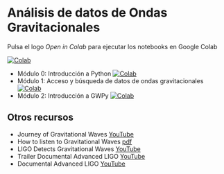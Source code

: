 # Análisis de datos de Ondas Gravitacionales

Pulsa el logo _Open in Colab_ para ejecutar los notebooks en Google Colab

[![Colab](https://colab.research.google.com/assets/colab-badge.svg)](https://colab.research.google.com/github/inaki-ortizdelandaluce/relatividad-general-2025/blob/main)

* Módulo 0: Introducción a Python [![Colab](https://colab.research.google.com/assets/colab-badge.svg)](https://colab.research.google.com/github/inaki-ortizdelandaluce/relatividad-general-2025/blob/main/notebooks/GR25-00-Introduccion_a_python.ipynb)
* Módulo 1: Acceso y búsqueda de datos de ondas gravitacionales [![Colab](https://colab.research.google.com/assets/colab-badge.svg)](https://colab.research.google.com/github/inaki-ortizdelandaluce/relatividad-general-2025/blob/main/notebooks/GR25-01-Busqueda_de_datos.ipynb)
* Módulo 2: Introducción a GWPy [![Colab](https://colab.research.google.com/assets/colab-badge.svg)](https://colab.research.google.com/github/inaki-ortizdelandaluce/relatividad-general-2025/blob/main/notebooks/GR25-02-Introduccion_a_GWpy.ipynb)

## Otros recursos

* Journey of Gravitational Waves [YouTube](https://www.youtube.com/watch?v=FlDtXIBrAYE)
* How to listen to Gravitational Waves [pdf](https://dcc.ligo.org/public/0200/G2501079/001/main.pdf)
* LIGO Detects Gravitational Waves [YouTube](https://www.youtube.com/watch?v=B4XzLDM3Py8)
* Trailer Documental Advanced LIGO [YouTube](https://www.youtube.com/watch?v=dX4vCNi544w)
* Documental Advanced LIGO [YouTube](https://www.youtube.com/watch?v=nGZnYU6tBqI)

